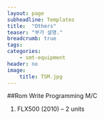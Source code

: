 ```yaml
---
layout: page
subheadline: Templates
title:  "Others"
teaser: "부가 설명."
breadcrumb: true
tags:
categories:
    - smt-equipment
header: no
image:
    title: TSM.jpg
---
```


##Rom Write Programming M/C

1. FLX500 (2010) – 2 units
